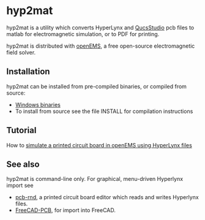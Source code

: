 # hyp2mat

hyp2mat is a utility which converts HyperLynx and [QucsStudio](http://dd6um.darc.de/QucsStudio/qucsstudio.html) pcb files to matlab for electromagnetic simulation, or to PDF for printing.

hyp2mat is distributed with [openEMS](http://www.openems.de), a free open-source electromagnetic field solver.

## Installation

hyp2mat can be installed from pre-compiled binaries, or compiled from source:

* [Windows binaries](http://www.kdvelectronics.eu/hyp2mat/hyp2mat-win32-current.zip)
* To install from source see the file INSTALL for compilation instructions

## Tutorial

How to [simulate a printed circuit board in openEMS using HyperLynx files](http://openems.de/index.php/Tutorial:_Importing_with_hyp2mat) 

## See also

hyp2mat is command-line only. For graphical, menu-driven Hyperlynx import see 
* [pcb-rnd](http://repo.hu/projects/pcb-rnd/), a printed circuit board editor which reads and writes Hyperlynx files.
* [FreeCAD-PCB](https://eaglepcb2freecad.sourceforge.io/), for import into FreeCAD.
